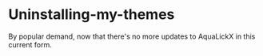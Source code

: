 # Uninstalling-my-themes
By popular demand, now that there's no more updates to AquaLickX in this current form.
